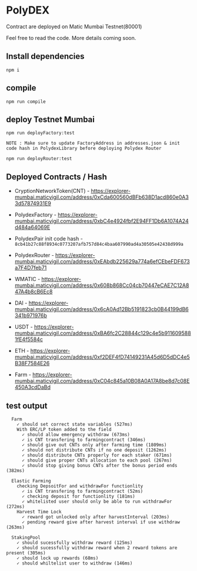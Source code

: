 # PolyDEX

Contract are deployed on Matic Mumbai Testnet(80001)

Feel free to read the code. More details coming soon.

## Install dependencies

```
npm i
```

## compile

```
npm run compile
```

## deploy Testnet Mumbai

```
npm run deployFactory:test

NOTE : Make sure to update FactoryAddress in addresses.json & init code hash in PolydexLibrary before deploying Polydex Router

npm run deployRouter:test
```

## Deployed Contracts / Hash

- CryptionNetworkToken(CNT) - https://explorer-mumbai.maticvigil.com/address/0xCda600560dBFb638D1acd860e0A33d57874931E9

- PolydexFactory - https://explorer-mumbai.maticvigil.com/address/0xbC4e4924fbf2E94FF1Db6A1074A24d484a64069E

- PolydexPair init code hash - `8cb41b27c88f8934c0773207afb757d84c4baa607990ad4a30505e42438d999a`

- PolydexRouter - https://explorer-mumbai.maticvigil.com/address/0xEAbdb225629a774a6efCEbeFDF673a7F4D7feb71

- WMATIC - https://explorer-mumbai.maticvigil.com/address/0x608b868Cc04cb70447eCAE7C12A847A4b8cB6Ec8

- DAI - https://explorer-mumbai.maticvigil.com/address/0x6cA0Ad12Bb5191823cb0B44199dB6341b971976b

- USDT - https://explorer-mumbai.maticvigil.com/address/0xBA6fc2C28844c129c4e5b9116095881fE4f5584c

- ETH - https://explorer-mumbai.maticvigil.com/address/0xf2DEF4fD74149231A45d6D5dDC4e5B38F7584E26

- Farm - https://explorer-mumbai.maticvigil.com/address/0xC04c845a10B08A0A17A8be8d7c08E450A3cdDaBd

## test output

```
  Farm
    ✓ should set correct state variables (527ms)
    With ERC/LP token added to the field
      ✓ should allow emergency withdraw (673ms)
      ✓ is CNT transfering to farmingcontract (346ms)
      ✓ should give out CNTs only after farming time (1809ms)
      ✓ should not distribute CNTs if no one deposit (1262ms)
      ✓ should distribute CNTs properly for each staker (671ms)
      ✓ should give proper CNTs allocation to each pool (267ms)
      ✓ should stop giving bonus CNTs after the bonus period ends (382ms)

  Elastic Farming
    checking DepsoitFor and withdrawFor functionlity
      ✓ is CNT transfering to farmingcontract (52ms)
      ✓ checking deposit for functionlity (181ms)
      ✓ whitelisted user should only be able to run withdrawFor (272ms)
    Harvest Time Lock
      ✓ reward got unlocked only after harvestInterval (203ms)
      ✓ pending reward give after harvest interval if use withdraw (263ms)

  StakingPool
    ✓ should sucessfully withdraw reward (125ms)
    ✓ should sucessfully withdraw reward when 2 reward tokens are present (305ms)
    ✓ should lock up rewards (68ms)
    ✓ should whiltelist user to withdraw (146ms)
```
